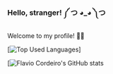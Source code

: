 ### Hello, stranger! ༼ つ ◕_◕ ༽つ





Welcome to my profile! 👩‍💻




[![Top Used Languages](https://github-readme-stats.vercel.app/api/top-langs/?username=flavioCoder1)]



[![Flavio Cordeiro's GitHub stats](https://github-readme-stats.vercel.app/api?username=flavioCoder1&show_icons=true&theme=chartreuse-dark)


<!--
**flavioCoder1/flavioCoder1** is a ✨ _special_ ✨ repository because its `README.md` (this file) appears on your GitHub profile.

Here are some ideas to get you started:

- 🔭 I’m currently working on ...
- 🌱 I’m currently learning ...
- 👯 I’m looking to collaborate on ...
- 🤔 I’m looking for help with ...
- 💬 Ask me about ...
- 📫 How to reach me: ...
- 😄 Pronouns: ...
- ⚡ Fun fact: ...
-->
